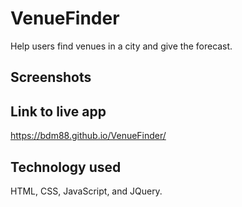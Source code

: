 # VenueFinder
Help users find venues in a city and give the forecast.

## Screenshots

## Link to live app
https://bdm88.github.io/VenueFinder/

## Technology used
HTML, CSS, JavaScript, and JQuery.
